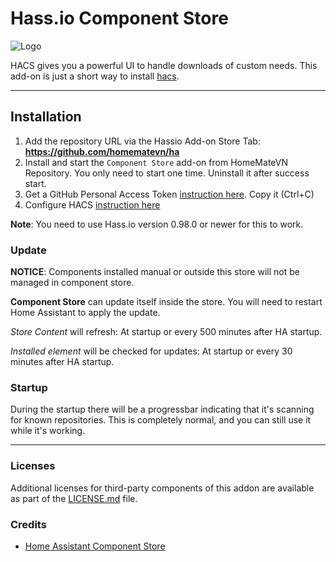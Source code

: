 # Hass.io Component Store

![Logo][logo]

HACS gives you a powerful UI to handle downloads of custom needs.
This add-on is just a short way to install [hacs](https://hacs.xyz). 

***
## Installation
1. Add the repository URL via the Hassio Add-on Store Tab: **https://github.com/homematevn/ha**
2. Install and start the `Component Store` add-on from HomeMateVN Repository. You only need to start one time. Uninstall it after success start.
3. Get a GitHub Personal Access Token [instruction here](https://hacs.xyz/docs/configuration/pat). Copy it (Ctrl+C)
4. Configure HACS [instruction here](https://hacs.xyz/docs/configuration/basic)

**Note**: You need to use Hass.io version 0.98.0 or newer for this to work.

### Update
**NOTICE**: Components installed manual or outside this store will not be managed in component store.

**Component Store** can update itself inside the store. You will need to restart Home Assistant to apply the update.

*Store Content* will refresh: At startup or every 500 minutes after HA startup.

*Installed element* will be checked for updates: At startup or every 30 minutes after HA startup.

### Startup
During the startup there will be a progressbar indicating that it's scanning for known repositories. This is completely normal, and you can still use it while it's working. 

***
### Licenses
Additional licenses for third-party components of this addon are available as part of the [LICENSE.md](https://github.com/homematevn/ha/blob/master/componentstore/docs/LICENSE.md) file.
### Credits
- [Home Assistant Component Store](https://hacs.xyz)

[logo]: https://github.com/HomemateVN/ha/raw/master/componentstore/icon.png
